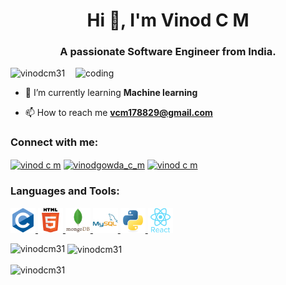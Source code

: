 <h1 align="center">Hi 👋, I'm Vinod C M</h1>
<h3 align="center">A passionate Software Engineer from India.</h3>

<img align="right" alt="coding" width="400" src="https://media4.giphy.com/media/lP8xu5t2DLGG045H8F/giphy.gif?cid=6c09b9526tvz0se0mhfml4sjw0jswrs073hhuebgmvcccpd5&ep=v1_internal_gif_by_id&rid=giphy.gif&ct=s">

<p align="left"> <img src="https://komarev.com/ghpvc/?username=vinodcm31&label=Profile%20views&color=0e75b6&style=flat" alt="vinodcm31" /> </p>

- 🌱 I’m currently learning **Machine learning**

- 📫 How to reach me **vcm178829@gmail.com**

<h3 align="left">Connect with me:</h3>
<p align="left">
<a href="https://linkedin.com/in/vinod c m" target="blank"><img align="center" src="https://raw.githubusercontent.com/rahuldkjain/github-profile-readme-generator/master/src/images/icons/Social/linked-in-alt.svg" alt="vinod c m" height="30" width="40" /></a>
<a href="https://instagram.com/vinodgowda_c_m" target="blank"><img align="center" src="https://raw.githubusercontent.com/rahuldkjain/github-profile-readme-generator/master/src/images/icons/Social/instagram.svg" alt="vinodgowda_c_m" height="30" width="40" /></a>
<a href="https://www.hackerrank.com/vinod c m" target="blank"><img align="center" src="https://raw.githubusercontent.com/rahuldkjain/github-profile-readme-generator/master/src/images/icons/Social/hackerrank.svg" alt="vinod c m" height="30" width="40" /></a>
</p>

<h3 align="left">Languages and Tools:</h3>
<p align="left"> <a href="https://www.cprogramming.com/" target="_blank" rel="noreferrer"> <img src="https://raw.githubusercontent.com/devicons/devicon/master/icons/c/c-original.svg" alt="c" width="40" height="40"/> </a> <a href="https://www.w3.org/html/" target="_blank" rel="noreferrer"> <img src="https://raw.githubusercontent.com/devicons/devicon/master/icons/html5/html5-original-wordmark.svg" alt="html5" width="40" height="40"/> </a> <a href="https://www.mongodb.com/" target="_blank" rel="noreferrer"> <img src="https://raw.githubusercontent.com/devicons/devicon/master/icons/mongodb/mongodb-original-wordmark.svg" alt="mongodb" width="40" height="40"/> </a> <a href="https://www.mysql.com/" target="_blank" rel="noreferrer"> <img src="https://raw.githubusercontent.com/devicons/devicon/master/icons/mysql/mysql-original-wordmark.svg" alt="mysql" width="40" height="40"/> </a> <a href="https://www.python.org" target="_blank" rel="noreferrer"> <img src="https://raw.githubusercontent.com/devicons/devicon/master/icons/python/python-original.svg" alt="python" width="40" height="40"/> </a> <a href="https://reactjs.org/" target="_blank" rel="noreferrer"> <img src="https://raw.githubusercontent.com/devicons/devicon/master/icons/react/react-original-wordmark.svg" alt="react" width="40" height="40"/> </a> </p>

<p><img align="left" src="https://github-readme-stats.vercel.app/api/top-langs?username=vinodcm31&show_icons=true&locale=en&layout=compact" alt="vinodcm31" /></p>

<p>&nbsp;<img align="center" src="https://github-readme-stats.vercel.app/api?username=vinodcm31&show_icons=true&locale=en" alt="vinodcm31" /></p>

<p><img align="center" src="https://github-readme-streak-stats.herokuapp.com/?user=vinodcm31&" alt="vinodcm31" /></p>
